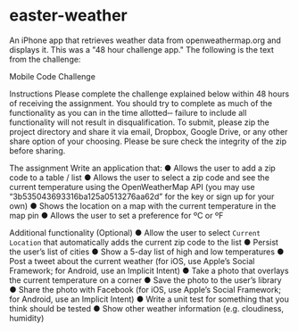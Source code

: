 # easter-weather
An iPhone app that retrieves weather data from openweathermap.org and displays it.
This was a "48 hour challenge app."  The following is the text from the challenge:

Mobile Code Challenge

Instructions
Please complete the challenge explained below within 48 hours of receiving the assignment. You should try to complete as much of the functionality as you can in the time allotted‐‐ failure to include all functionality will not result in disqualification. To submit, please zip the project directory and share it via email, Dropbox, Google Drive, or any other share option of your choosing. Please be sure check the integrity of the zip before sharing.

The assignment
Write an application that:
● Allows the user to add a zip code to a table / list
● Allows the user to select a zip code and see the current temperature using the OpenWeatherMap API (you may use “3b535043693316ba125a0513276aa62d” for the key or sign up for your own)
● Shows the location on a map with the current temperature in the map pin
● Allows the user to set a preference for ºC or ºF

Additional functionality (Optional)
● Allow the user to select `Current Location` that automatically adds the current zip code to the list
● Persist the user’s list of cities
● Show a 5-day list of high and low temperatures
● Post a tweet about the current weather (for iOS, use Apple’s Social Framework; for Android, use an Implicit Intent)
● Take a photo that overlays the current temperature on a corner
● Save the photo to the user’s library
● Share the photo with Facebook (for iOS, use Apple’s Social Framework; for Android, use an Implicit Intent)
● Write a unit test for something that you think should be tested
● Show other weather information (e.g. cloudiness, humidity)
